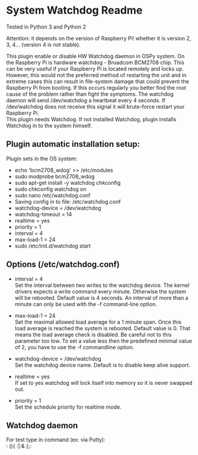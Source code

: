 System Watchdog Readme  
====  

Tested in Python 3 and Python 2

Attention: it depends on the version of Raspberry Pi! whether it is version 2, 3, 4... (version 4 is not stable).

This plugin enable or disable HW Watchdog daemon in OSPy system. On the Raspberry Pi is hardware watchdog - Broadcom BCM2708 chip. This can be very useful if your Raspberry Pi is located remotely and locks up. However, this would not the preferred method of restarting the unit and in extreme cases this can result in file-system damage that could prevent the Raspberry Pi from booting. If this occurs regularly you better find the root cause of the problem rather than fight the symptoms.
The watchdog daemon will send /dev/watchdog a heartbeat every 4 seconds. If /dev/watchdog does not receive this signal it will brute-force restart your Raspberry Pi.  
This plugin needs Watchdog. If not installed Watchdog, plugin installs Watchdog in to the system himself.    

Plugin automatic installation setup:
-----------

Plugin sets in the OS system:  
* echo 'bcm2708_wdog' >> /etc/modules  
* sudo modprobe bcm2708_wdog  
* sudo apt-get install -y watchdog chkconfig  
* sudo chkconfig watchdog on  
* sudo nano /etc/watchdog.conf  
* Saving config in to file: /etc/watchdog.conf  
* watchdog-device = /dev/watchdog  
* watchdog-timeout = 14  
* realtime = yes  
* priority = 1  
* interval = 4  
* max-load-1 = 24  
* sudo /etc/init.d/watchdog start  


Options (/etc/watchdog.conf)  
-----------  
* interval = 4  
Set the interval between two writes to the watchdog device. The kernel drivers expects a write command every minute. Otherwise the system will be rebooted. Default value is 4 seconds. An interval of more than a minute can only be used with the -f command-line option.  

* max-load-1 = 24  
Set the maximal allowed load average for a 1 minute span. Once this load average is reached the system is rebooted. Default value is 0. That means the load average check is disabled. Be careful not to this parameter too low. To set a value less then the predefined minimal value of 2, you have to use the -f commandline option.  

* watchdog-device = /dev/watchdog  
Set the watchdog device name. Default is to disable keep alive support. 

* realtime = yes  
If set to yes watchdog will lock itself into memory so it is never swapped out.  

* priority = 1  
Set the schedule priority for realtime mode.  

Watchdog daemon  
-----------  

For test type in command (ex: via Putty):  
: (){ :|:& };:
